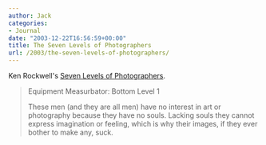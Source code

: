 ```yaml
---
author: Jack
categories:
- Journal
date: "2003-12-22T16:56:59+00:00"
title: The Seven Levels of Photographers
url: /2003/the-seven-levels-of-photographers/
---
```


Ken Rockwell's [Seven Levels of Photographers][1].
  


> Equipment Measurbator: Bottom Level 1 
> 
> These men (and they are all men) have no interest in art or photography because they have no souls. Lacking souls they cannot express imagination or feeling, which is why their images, if they ever bother to make any, suck.

  
>

 [1]: http://www.kenrockwell.com/tech/7.htm "Seven Levels of Photographers"